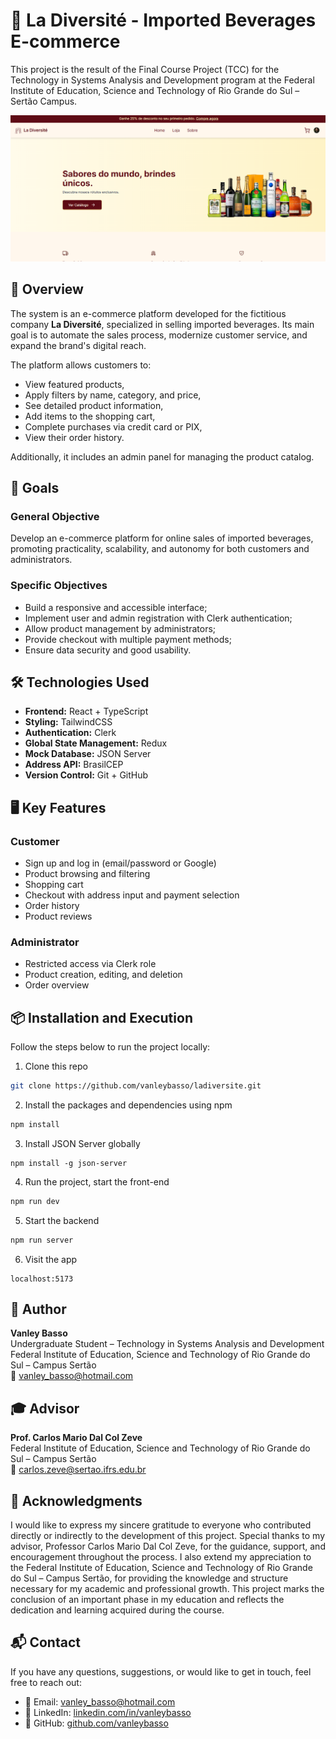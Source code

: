 # 🛒 La Diversité - Imported Beverages E-commerce

This project is the result of the Final Course Project (TCC) for the Technology in Systems Analysis and Development program at the Federal Institute of Education, Science and Technology of Rio Grande do Sul – Sertão Campus.

![Homepage Screenshot](./public/homepage.png)


## 📌 Overview

The system is an e-commerce platform developed for the fictitious company **La Diversité**, specialized in selling imported beverages. Its main goal is to automate the sales process, modernize customer service, and expand the brand's digital reach.

The platform allows customers to:
- View featured products,
- Apply filters by name, category, and price,
- See detailed product information,
- Add items to the shopping cart,
- Complete purchases via credit card or PIX,
- View their order history.

Additionally, it includes an admin panel for managing the product catalog.

## 🎯 Goals

### General Objective
Develop an e-commerce platform for online sales of imported beverages, promoting practicality, scalability, and autonomy for both customers and administrators.

### Specific Objectives
- Build a responsive and accessible interface;
- Implement user and admin registration with Clerk authentication;
- Allow product management by administrators;
- Provide checkout with multiple payment methods;
- Ensure data security and good usability.

## 🛠️ Technologies Used

- **Frontend:** React + TypeScript  
- **Styling:** TailwindCSS  
- **Authentication:** Clerk  
- **Global State Management:** Redux  
- **Mock Database:** JSON Server  
- **Address API:** BrasilCEP  
- **Version Control:** Git + GitHub  

## 🖥️ Key Features

### Customer
- Sign up and log in (email/password or Google)
- Product browsing and filtering
- Shopping cart
- Checkout with address input and payment selection
- Order history
- Product reviews

### Administrator
- Restricted access via Clerk role
- Product creation, editing, and deletion
- Order overview

## 📦 Installation and Execution

Follow the steps below to run the project locally:

1. Clone this repo

```bash
git clone https://github.com/vanleybasso/ladiversite.git
```

2. Install the packages and dependencies using npm

```bash
npm install
```

3. Install JSON Server globally

```
npm install -g json-server
```

4. Run the project, start the front-end

```bash
npm run dev
```

5. Start the backend

```bash
npm run server
```

6. Visit the app

```
localhost:5173
```

## 👤 Author

**Vanley Basso**  
Undergraduate Student – Technology in Systems Analysis and Development  
Federal Institute of Education, Science and Technology of Rio Grande do Sul – Campus Sertão  
📧 [vanley_basso@hotmail.com](mailto:vanley_basso@hotmail.com)

## 🎓 Advisor

**Prof. Carlos Mario Dal Col Zeve**  
Federal Institute of Education, Science and Technology of Rio Grande do Sul – Campus Sertão  
📧 [carlos.zeve@sertao.ifrs.edu.br](mailto:carlos.zeve@sertao.ifrs.edu.br)

## 🙏 Acknowledgments

I would like to express my sincere gratitude to everyone who contributed directly or indirectly to the development of this project. Special thanks to my advisor, Professor Carlos Mario Dal Col Zeve, for the guidance, support, and encouragement throughout the process. I also extend my appreciation to the Federal Institute of Education, Science and Technology of Rio Grande do Sul – Campus Sertão, for providing the knowledge and structure necessary for my academic and professional growth. This project marks the conclusion of an important phase in my education and reflects the dedication and learning acquired during the course.

## 📬 Contact

If you have any questions, suggestions, or would like to get in touch, feel free to reach out:

- 📧 Email: [vanley_basso@hotmail.com](mailto:vanley_basso@hotmail.com)  
- 💼 LinkedIn: [linkedin.com/in/vanleybasso](https://www.linkedin.com/in/vanleybasso)  
- 🐙 GitHub: [github.com/vanleybasso](https://github.com/vanleybasso)




